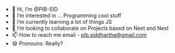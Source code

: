 - 👋 Hi, I’m @PIB-SID
- 👀 I’m interested in ... Programming cool stuff
- 🌱 I’m currently learning a lot of things JS
- 💞️ I’m looking to collaborate on Projects based on Next and Nest 
- 📫 How to reach me email - pib.siddhartha@gmail.com
- 😄 Pronouns: Really?

<!---
PIB-SID/PIB-SID is a ✨ special ✨ repository because its `README.md` (this file) appears on your GitHub profile.
You can click the Preview link to take a look at your changes.
--->
